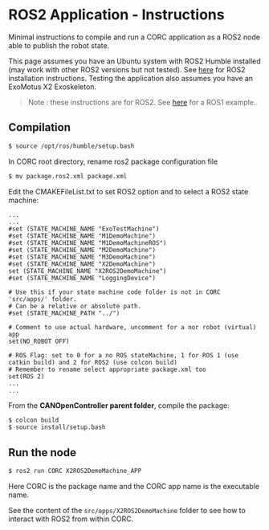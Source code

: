 # ROS2 Application - Instructions

Minimal instructions to compile and run a CORC application as a ROS2 node able to publish the robot state.

This page assumes you have an Ubuntu system with ROS2 Humble installed (may work with other ROS2 versions but not tested). See [here](https://docs.ros.org/en/humble/Installation/Ubuntu-Install-Debians.html) for ROS2 installation instructions.
Testing the application also assumes you have an ExoMotus X2 Exoskeleton.


> Note : these instructions are for ROS2. See [here](AdvancedSimulationAndHardwareTesting.md) for a ROS1 example.

## Compilation


```bash
$ source /opt/ros/humble/setup.bash
```

In CORC root directory, rename ros2 package configuration file
```bash
$ mv package.ros2.xml package.xml
```


Edit the CMAKEFileList.txt to set ROS2 option and to select a ROS2 state machine:

```
...
...
#set (STATE_MACHINE_NAME "ExoTestMachine")
#set (STATE_MACHINE_NAME "M1DemoMachine")
#set (STATE_MACHINE_NAME "M1DemoMachineROS")
#set (STATE_MACHINE_NAME "M2DemoMachine")
#set (STATE_MACHINE_NAME "M3DemoMachine")
#set (STATE_MACHINE_NAME "X2DemoMachine")
set (STATE_MACHINE_NAME "X2ROS2DemoMachine")
#set (STATE_MACHINE_NAME "LoggingDevice")

# Use this if your state machine code folder is not in CORC 'src/apps/' folder.
# Can be a relative or absolute path.
#set (STATE_MACHINE_PATH "../")

# Comment to use actual hardware, uncomment for a nor robot (virtual) app
set(NO_ROBOT OFF)

# ROS Flag: set to 0 for a no ROS stateMachine, 1 for ROS 1 (use catkin build) and 2 for ROS2 (use colcon build)
# Remember to rename select appropriate package.xml too
set(ROS 2)
...
...
```


From the **CANOpenController parent folder**, compile the package:
```bash
$ colcon build
$ source install/setup.bash
```


## Run the node 
```bash
$ ros2 run CORC X2ROS2DemoMachine_APP
```

Here CORC is the package name and the CORC app name is the executable name.

See the content of the `src/apps/X2ROS2DemoMachine` folder to see how to interact with ROS2 from within CORC.